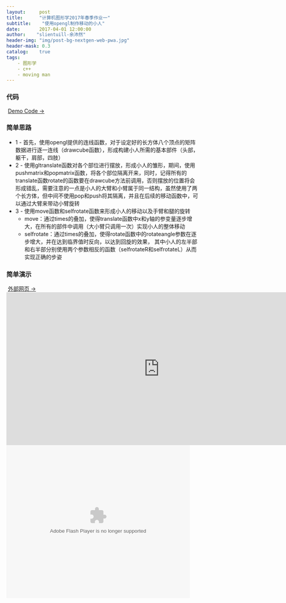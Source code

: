 ```yaml
---
layout:     post
title:		"计算机图形学2017年春季作业一"
subtitle:    "使用opengl制作移动的小人"
date:	    2017-04-01 12:00:00
author:	   "slientuill-余沛然"
header-img: "img/post-bg-nextgen-web-pwa.jpg"
header-mask: 0.3
catalog:    true
tags:
    - 图形学
    - c++
    - moving man
---
```


> 


### 代码
  [Demo Code → ](https://slientuill.github.io/movingman.cpp)
### 简单思路
 - 1 - 首先，使用opengl提供的连线函数，对于设定好的长方体八个顶点的矩阵数据进行逐一连线（drawcube函数），形成构建小人所需的基本部件（头部，躯干，肩部，四肢）
 - 2 - 使用gltranslate函数对各个部位进行摆放，形成小人的雏形，期间，使用pushmatrix和popmatrix函数，将各个部位隔离开来，同时，记得所有的translate函数rotate的函数要在drawcube方法前调用，否则摆放的位置将会形成错乱，需要注意的一点是小人的大臂和小臂属于同一结构，虽然使用了两个长方体，但中间不使用pop和push将其隔离，并且在后续的移动函数中，可以通过大臂来带动小臂旋转
 - 3 - 使用move函数和selfrotate函数来形成小人的移动以及手臂和腿的旋转
 	- move：通过times的叠加，使得translate函数中x和y轴的参变量逐步增大，在所有的部件中调用（大小臂只调用一次）实现小人的整体移动
	- selfrotate：通过times的叠加，使得rotate函数中的rotateangle参数在逐步增大，并在达到临界值时反向，以达到回旋的效果， 其中小人的左半部和右半部分别使用两个参数相反的函数（selfrotateR和selfrotateL）从而实现正确的步姿
### 简单演示
  [外部网页 → ](http://v.youku.com/v_show/id_XMjY4OTczNzk0MA==.html?spm=a2hzp.8253869.0.0&from=y1.7-2#paction)
<embed src="https://slientuill.github.io/movie2.mp4" autostart="true" loop="true" width="800" height="400"></embed>
<embed src='http://player.youku.com/player.php/sid/XMjY4OTczNzk0MA==/v.swf' allowFullScreen='true' quality='high' width='480' height='400' align='middle' allowScriptAccess='always' type='application/x-shockwave-flash'></embed>

